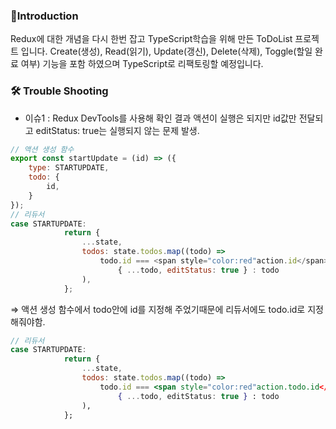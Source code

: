 ### 📢Introduction
Redux에 대한 개념을 다시 한번 잡고 TypeScript학습을 위해 만든 ToDoList 프로젝트 입니다.
Create(생성), Read(읽기), Update(갱신), Delete(삭제), Toggle(할일 완료 여부) 기능을 포함 하였으며 TypeScript로 리팩토링할 예정입니다.

### 🛠 Trouble Shooting
- 이슈1 : Redux DevTools를 사용해 확인 결과 액션이 실행은 되지만 id값만 전달되고 editStatus: true는 실행되지 않는 문제 발생.

```javascript
// 액션 생성 함수
export const startUpdate = (id) => ({
    type: STARTUPDATE,
    todo: {
        id,
    }
});
// 리듀서
case STARTUPDATE:
            return {
                ...state,
                todos: state.todos.map((todo) =>
                    todo.id === <span style="color:red"action.id</span> ? 
                        { ...todo, editStatus: true } : todo
                ),
            };
```

⇒ 액션 생성 함수에서 todo안에 id를 지정해 주었기때문에 리듀서에도 todo.id로 지정해줘야함.

```jsx
// 리듀서
case STARTUPDATE:
            return {
                ...state,
                todos: state.todos.map((todo) =>
                    todo.id === <span style="color:red"action.todo.id</span> ?
                        { ...todo, editStatus: true } : todo
                ),
            };
```
